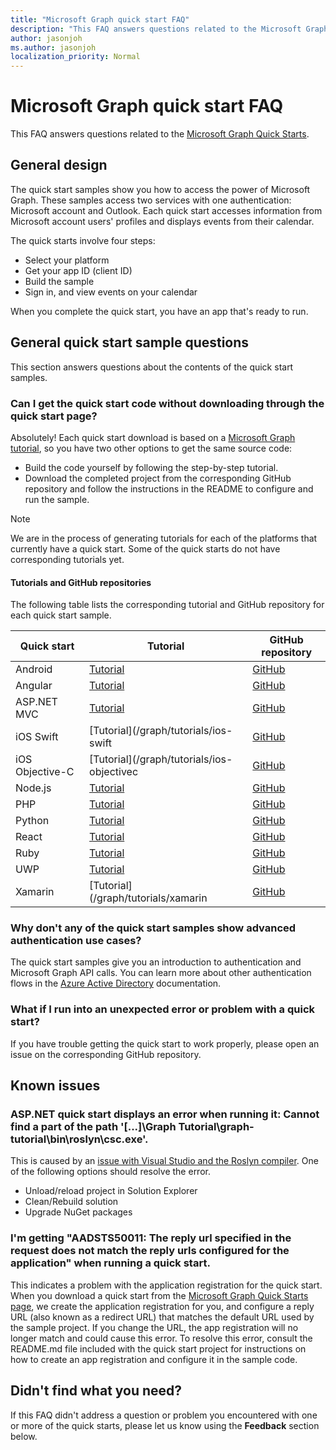 ```yaml
---
title: "Microsoft Graph quick start FAQ"
description: "This FAQ answers questions related to the Microsoft Graph Quick Starts."
author: jasonjoh
ms.author: jasonjoh
localization_priority: Normal
---
```


# Microsoft Graph quick start FAQ

This FAQ answers questions related to the [Microsoft Graph Quick Starts](https://developer.microsoft.com/graph/quick-start).

## General design

The quick start samples show you how to access the power of Microsoft Graph. These samples access two services with one authentication: Microsoft account and Outlook. Each quick start accesses information from Microsoft account users' profiles and displays events from their calendar.

The quick starts involve four steps:

- Select your platform
- Get your app ID (client ID)
- Build the sample
- Sign in, and view events on your calendar

When you complete the quick start, you have an app that's ready to run.

## General quick start sample questions

<!-- markdownlint-disable MD026 -->

This section answers questions about the contents of the quick start samples.

### Can I get the quick start code without downloading through the quick start page?

Absolutely! Each quick start download is based on a [Microsoft Graph tutorial](tutorials.yml), so you have two other options to get the same source code:

- Build the code yourself by following the step-by-step tutorial.
- Download the completed project from the corresponding GitHub repository and follow the instructions in the README to configure and run the sample.

> [!NOTE]
> We are in the process of generating tutorials for each of the platforms that currently have a quick start. Some of the quick starts do not have corresponding tutorials yet.

#### Tutorials and GitHub repositories

The following table lists the corresponding tutorial and GitHub repository for each quick start sample.

| Quick start | Tutorial | GitHub repository |
|-------------|----------|-------------------|
| Android | [Tutorial](/graph/tutorials/android) | [GitHub](https://github.com/microsoftgraph/msgraph-training-android) |
| Angular | [Tutorial](/graph/tutorials/angular) | [GitHub](https://github.com/microsoftgraph/msgraph-training-angularspa) |
| ASP.NET MVC | [Tutorial](/learn/modules/msgraph-build-aspnetmvc-apps) | [GitHub](https://github.com/microsoftgraph/msgraph-training-aspnetmvcapp) |
| iOS Swift | [Tutorial](/graph/tutorials/ios-swift | [GitHub](https://github.com/microsoftgraph/msgraph-training-ios-swift) |
| iOS Objective-C | [Tutorial](/graph/tutorials/ios-objectivec | [GitHub](https://github.com/microsoftgraph/msgraph-training-ios-objectivec) |
| Node.js | [Tutorial](/graph/tutorials/node) | [GitHub](https://github.com/microsoftgraph/msgraph-training-nodeexpressapp) |
| PHP | [Tutorial](/graph/tutorials/php) | [GitHub](https://github.com/microsoftgraph/msgraph-training-phpapp) |
| Python | [Tutorial](/graph/tutorials/python) | [GitHub](https://github.com/microsoftgraph/msgraph-training-pythondjangoapp) |
| React | [Tutorial](/graph/tutorials/react) | [GitHub](https://github.com/microsoftgraph/msgraph-training-reactspa) |
| Ruby | [Tutorial](/graph/tutorials/ruby) | [GitHub](https://github.com/microsoftgraph/msgraph-training-rubyrailsapp) |
| UWP | [Tutorial](/graph/tutorials/uwp) | [GitHub](https://github.com/microsoftgraph/msgraph-training-uwp) |
| Xamarin | [Tutorial](/graph/tutorials/xamarin | [GitHub](https://github.com/microsoftgraph/msgraph-training-xamarin) |

### Why don't any of the quick start samples show advanced authentication use cases?

The quick start samples give you an introduction to authentication and Microsoft Graph API calls. You can learn more about other authentication flows in the [Azure Active Directory](/azure/active-directory/develop/authentication-scenarios) documentation.

### What if I run into an unexpected error or problem with a quick start?

If you have trouble getting the quick start to work properly, please open an issue on the corresponding GitHub repository.

## Known issues

### ASP.NET quick start displays an error when running it: Cannot find a part of the path '[...]\Graph Tutorial\graph-tutorial\bin\roslyn\csc.exe'.

This is caused by an [issue with Visual Studio and the Roslyn compiler](https://github.com/dotnet/roslyn/issues/15556). One of the following options should resolve the error.

- Unload/reload project in Solution Explorer
- Clean/Rebuild solution
- Upgrade NuGet packages

### I'm getting "AADSTS50011: The reply url specified in the request does not match the reply urls configured for the application" when running a quick start.

This indicates a problem with the application registration for the quick start. When you download a quick start from the [Microsoft Graph Quick Starts page](https://developer.microsoft.com/graph/quick-start), we create the application registration for you, and configure a reply URL (also known as a redirect URL) that matches the default URL used by the sample project. If you change the URL, the app registration will no longer match and could cause this error. To resolve this error, consult the README.md file included with the quick start project for instructions on how to create an app registration and configure it in the sample code.

## Didn't find what you need?

If this FAQ didn't address a question or problem you encountered with one or more of the quick starts, please let us know using the **Feedback** section below.
